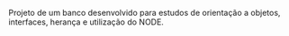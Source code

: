 Projeto de um banco desenvolvido para estudos de orientação a objetos, interfaces, herança e utilização do NODE.